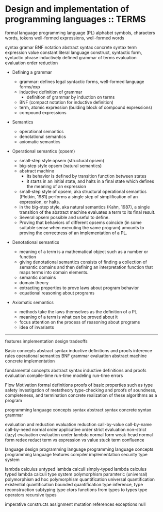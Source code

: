 # Design and implementation of programming languages :: TERMS

formal language
programming language (PL)
alphabet
symbols, characters
words, tokens
well-formed expressions, well-formed words

syntax
gramar
BNF notation
abstract syntax
concrete syntax
term
expression
value
constant
literal
language construct, syntactic form, syntactic phrase
inductively defined grammar of terms
evaluation
evaluation order
reduction

- Defining a grammar
  - grammar: defines legal syntactic forms, well-formed language forms/exp
  - inductive definition of grammar
    - definition of grammar by induction on terms
  - BNF (compact notation for inductive definition)
  - term, atomic expression (bulding block of compound expressions)
  - compound expressions

- Semantics
  - operational semantics
  - denotational semantics
  - axiomatic semantics

- Operational semantics (opsem)
  + small-step style opsem (structural opsem)
  + big-step style opsem (natural semantics)
  - abstract machine
    - its behavior is defined by transition function between states
    - it starts in an initial state, and halts in a final state which defines the meaning of an expression
  - small-step style of opsem, aka structural operational semantics (Plotkin, 1981) performs a single step of simplification of an expression, or halts.
  - in the big-step style, aka natural semantics (Kahn, 1987), a single transition of the abstract machine evaluates a term to its final result.
  - Several opsem possible and useful to define.
  - Proving that behaviors of different opsems coincide (in some suitable sense when executing the same program) amounts to proving the correctness of an implementation of a PL.

- Denotational semantics
  - meaning of a term is a mathematical object such as a number or function
  - giving denotational semantics consists of finding a collection of semantic domains and then defining an interpretation function that maps terms into domain elements.
  - semantic domains
  - domain theory
  - extracting properties to prove laws about program behavior
  - equational reasoning about programs 

- Axiomatic semantics
  - methods take the laws themselves as the definition of a PL
  - meaning of a term is what can be proved about it
  - focus attention on the process of reasoning about programs
  - idea of invariants
  



---

  features
  implementation
  design
  tradeoffs

Basic concepts
  abstract syntax
  inductive definitions and proofs
  inference rules
  operational semantics
  BNF grammar
  evaluation
  abstract machine
  concrete implementation

fundamental concepts
  abstract syntax
  inductive definitions and proofs
  evaluation
  compile-time
  run-time
  modeling run-time errors



Flow
  Motivation
  formal definitions
  proofs of basic properties such as type safety
  investigation of metatheory
  type-checking and proofs of soundness, completeness, and termination
  concrete realization of these algorithms as a program


programming language concepts
  syntax
  abstract syntax
  concrete syntax
  grammar

evaluation and reduction
  evaluation
  reduction
  call-by-value
  call-by-name
  call-by-need
  normal order
  applicative order
  strict evaluation
  non-strict (lazy) evaluation
  evaluation under lambda
  normal form
  weak-head normal form
  redex
  reduct
  term vs expression vs value
  stuck term
  confluence


language design
  programming language
  programming language concepts
  programming language features
  compiler implementation
  security
  type system


lambda calculus
  untyped lambda calculi
  simply-typed lambda calculus
  typed lambda calculi
type system
polymorphism
  paramteric (universal) polymorphism
  ad hoc polymorphism
  quantification
  universal quantification
  existential quantification
  bounded quantification
type inference, type reconstruction
subtyping
type ctors
  functions from types to types
  type operators
recursive types


imperative constructs
  assignment
  mutation
  references
  exceptions
  null
